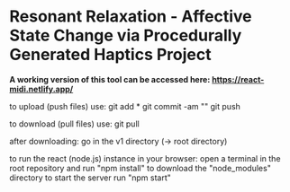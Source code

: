 # Resonant Relaxation - Affective State Change via Procedurally Generated Haptics Project 

**A working version of this tool can be accessed here: https://react-midi.netlify.app/**

to upload (push files) use:
git add *
git commit -am "<your message>"
git push

to download (pull files) use:
git pull

after downloading:
go in the v1 directory (-> root directory)

to run the react (node.js) instance in your browser: 
open a terminal in the root repository and run "npm install" to download the "node_modules" directory
to start the server run "npm start"




